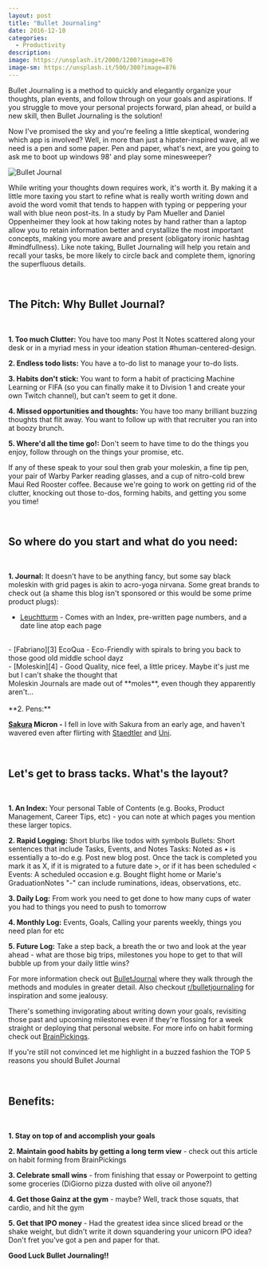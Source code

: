 ```yaml
---
layout: post
title: "Bullet Journaling"
date: 2016-12-10
categories:
  - Productivity
description:
image: https://unsplash.it/2000/1200?image=876
image-sm: https://unsplash.it/500/300?image=876
---
```

Bullet Journaling is a method to quickly and elegantly organize your thoughts, plan events, and follow through on your goals and aspirations. If you struggle to move your personal projects forward, plan ahead, or build a new skill, then Bullet Journaling is the solution!

Now I've promised the sky and you're feeling a little skeptical, wondering which app is involved? Well, in more than just a hipster-inspired wave, all we need is a pen and some paper. Pen and paper, what's next, are you going to ask me to boot up windows 98' and play some minesweeper?  

![Bullet Journal][1]

While writing your thoughts down requires work, it's worth it. By making it a little more taxing you start to refine what is really worth writing down and avoid the word vomit that tends to happen with typing or peppering your wall with blue neon post-its. In a study by Pam Mueller and Daniel Oppenheimer they look at how taking notes by hand rather than a laptop allow you to retain information better and crystallize the most important concepts, making you more aware and present (obligatory ironic hashtag #mindfullness). Like note taking, Bullet Journaling will help you retain and recall your tasks, be more likely to circle back and complete them, ignoring the superfluous details.  

<br>

## **The Pitch: Why Bullet Journal?**
<br>

**1. Too much Clutter:** You have too many Post It Notes scattered along your desk or in a myriad mess in your ideation station #human-centered-design.

**2. Endless todo lists:** You have a to-do list to manage your to-do lists.

**3. Habits don't stick:** You want to form a habit of practicing Machine Learning or FIFA (so you can finally make it to Division 1 and create your own Twitch channel), but can't seem to get it done.

**4. Missed opportunities and thoughts:** You have too many brilliant buzzing thoughts that flit away. You want to follow up with that recruiter you ran into at boozy brunch.  

**5. Where'd all the time go!:** Don't seem to have time to do the things you enjoy, follow through on the things your promise, etc.  

If any of these speak to your soul then grab your moleskin, a fine tip pen, your pair of Warby Parker reading glasses, and a cup of nitro-cold brew Maui Red Rooster coffee. Because we're going to work on getting rid of the clutter, knocking out those to-dos, forming habits, and getting you some you time!

<br>

## **So where do you start and what do you need:**
<br>

**1. Journal:** It doesn't have to be anything fancy, but some say black moleskin with grid pages is akin to acro-yoga nirvana. Some great brands to check out (a shame this blog isn't sponsored or this would be some prime product plugs):

- [Leuchtturm][2] - Comes with an Index, pre-written page numbers, and a date line atop each page
<br>
- [Fabriano][3] EcoQua - Eco-Friendly with spirals to bring you back to those good old middle school dayz
<br>
- [Moleskin][4] - Good Quality, nice feel, a little pricey. Maybe it's just me but I can't shake the thought that
<br> Moleskin Journals are made out of **moles**, even though they apparently aren't…
<br>
<br>
**2. Pens:**

 **[Sakura][5] Micron -** I fell in love with Sakura from an early age, and haven't wavered even after flirting with [Staedtler][6] and [Uni][7].

<br>

## **Let's get to brass tacks. What's the layout?**
<br>

**1. An Index:** Your personal Table of Contents (e.g. Books, Product Management, Career Tips, etc) - you can note at which pages you mention these larger topics.
<br>

**2. Rapid Logging:** Short blurbs like todos with symbols
Bullets: Short sentences that include Tasks, Events, and Notes
Tasks: Noted as • is essentially a to-do e.g. Post new blog post. Once the tack is completed you mark it as X, if it is migrated to a future date >, or if it has been scheduled <
Events: A scheduled occasion e.g. Bought flight home or Marie's GraduationNotes "-" can include ruminations, ideas, observations, etc.
<br>

**3. Daily Log:** From work you need to get done to how many cups of water you had to things you need to push to tomorrow
<br>

**4. Monthly Log:** Events, Goals, Calling your parents weekly, things you need plan for etc
<br>

**5. Future Log:** Take a step back, a breath the or two and look at the year ahead - what are those big trips, milestones you hope to get to that will bubble up from your daily little wins?

For more information check out [BulletJournal][8] where they walk through the methods and modules in greater detail. Also checkout [r/bulletjournaling][9] for inspiration and some jealousy.

There's something invigorating about writing down your goals, revisiting those past and upcoming milestones even if they're flossing for a week straight or deploying that personal website. For more info on habit forming check out [BrainPickings][10].

If you're still not convinced let me highlight in a buzzed fashion the TOP 5 reasons you should Bullet Journal

<br>

## **Benefits:**

<br>

**1. Stay on top of and accomplish your goals**

**2. Maintain good habits by getting a long term view** - check out this article on habit forming from BrainPickings

**3. Celebrate small wins** - from finishing that essay or Powerpoint to getting some groceries (DiGiorno pizza dusted with olive oil anyone?)

**4. Get those Gainz at the gym** - maybe? Well, track those squats, that cardio, and hit the gym

**5. Get that IPO money** - Had the greatest idea since sliced bread or the shake weight, but didn't write it down squandering your unicorn IPO idea? Don't fret you've got a pen and paper for that.

**Good Luck Bullet Journaling!!**

[1]: http://i.imgur.com/QCCHZQH.png
[2]: https://www.amazon.com/Leuchtturm-Medium-Notebook-inches-LBL11/dp/B002CVAU1Y
[3]: http://fabriano.com/en/267/ecoqua
[4]: https://www.amazon.com/Moleskine-Classic-Notebook-Large-Notebooks/dp/8883701127
[5]: http://www.amazon.com/Sakura-30061-3-Piece-Micron-Blister/dp/B000XAORIS/ref=sr_1_1?s=office-products&ie=UTF8&qid=1475968770&sr=1-1&keywords=sakura+micron
[6]: http://www.amazon.com/Staedtler-Pigment-Sketch-Liners-308SB6P/dp/B004L87XRA/ref=sr_1_7?s=office-products&ie=UTF8&qid=1476146001&sr=1-7&keywords=Staedtler+pens
[7]: http://jetpens.com/Uni-ball-Signo-207-Retractable-Gel-Pen-0.7-mm-Black/pd/6231
[8]: http://bulletjournal.com/get-started/
[9]: reddit.com/r/bulletjournaling
[10]: http://https//www.brainpickings.org/2014/01/02/how-long-it-takes-to-form-a-new-habit/
